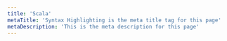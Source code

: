 ```yaml
---
title: 'Scala'
metaTitle: 'Syntax Highlighting is the meta title tag for this page'
metaDescription: 'This is the meta description for this page'
---
```

